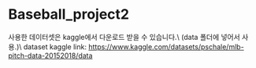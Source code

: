 # Baseball_project2

사용한 데이터셋은 kaggle에서 다운로드 받을 수 있습니다.\\
(data 폴더에 넣어서 사용.)\\
dataset kaggle link: https://www.kaggle.com/datasets/pschale/mlb-pitch-data-20152018/data
